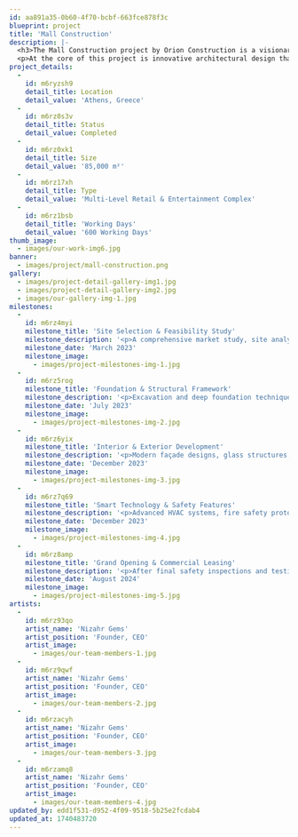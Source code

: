 ```yaml
---
id: aa891a35-0b60-4f70-bcbf-663fce878f3c
blueprint: project
title: 'Mall Construction'
description: |-
  <h3>The Mall Construction project by Orion Construction is a visionary commercial development designed to create a vibrant and engaging retail experience. More than just a shopping center, this mall serves as a dynamic hub for retail, entertainment, and leisure, redefining the way people shop, dine, and socialize. With modern architecture, cutting-edge amenities, and sustainable construction methods, Orion Construction has built a landmark destination that meets the evolving needs of both consumers and businesses.</h3>
  <p>At the core of this project is innovative architectural design that blends aesthetic appeal with functional efficiency. The mall’s spacious interiors, grand atriums, and contemporary facades create a welcoming environment that enhances the shopping experience. Designed with natural lighting, wide walkways, and open-plan layouts, the mall offers a comfortable and visually striking atmosphere that invites visitors to explore its diverse offerings. The mall is home to a wide range of retail outlets, from luxury brands and high-street fashion to specialty stores and lifestyle boutiques. With dedicated sections for electronics, home decor, beauty, and wellness, the shopping experience is curated to cater to diverse preferences. The presence of flagship stores and exclusive brand launches further enhances the mall’s appeal as a premier shopping destination.</p>
project_details:
  -
    id: m6ryzsh9
    detail_title: Location
    detail_value: 'Athens, Greece'
  -
    id: m6rz0s3v
    detail_title: Status
    detail_value: Completed
  -
    id: m6rz0xk1
    detail_title: Size
    detail_value: '85,000 m²'
  -
    id: m6rz17xh
    detail_title: Type
    detail_value: 'Multi-Level Retail & Entertainment Complex'
  -
    id: m6rz1bsb
    detail_title: 'Working Days'
    detail_value: '600 Working Days'
thumb_image:
  - images/our-work-img6.jpg
banner:
  - images/project/mall-construction.png
gallery:
  - images/project-detail-gallery-img1.jpg
  - images/project-detail-gallery-img2.jpg
  - images/our-gallery-img-1.jpg
milestones:
  -
    id: m6rz4myi
    milestone_title: 'Site Selection & Feasibility Study'
    milestone_description: '<p>A comprehensive market study, site analysis, and environmental assessment were conducted to determine the ideal location and commercial viability of the mall. Traffic patterns and accessibility factors were key considerations.</p>'
    milestone_date: 'March 2023'
    milestone_image:
      - images/project-milestones-img-1.jpg
  -
    id: m6rz5rog
    milestone_title: 'Foundation & Structural Framework'
    milestone_description: '<p>Excavation and deep foundation techniques were used to ensure structural stability. The mall’s steel framework and reinforced concrete structures were designed to support multiple levels and withstand high foot traffic.</p>'
    milestone_date: 'July 2023'
    milestone_image:
      - images/project-milestones-img-2.jpg
  -
    id: m6rz6yix
    milestone_title: 'Interior & Exterior Development'
    milestone_description: '<p>Modern façade designs, glass structures, and sustainable energy systems were incorporated. Inside, spacious corridors, high-end store layouts, and energy-efficient lighting were installed for an inviting shopping experience.</p>'
    milestone_date: 'December 2023'
    milestone_image:
      - images/project-milestones-img-3.jpg
  -
    id: m6rz7q69
    milestone_title: 'Smart Technology & Safety Features'
    milestone_description: '<p>Advanced HVAC systems, fire safety protocols, smart security surveillance, and automated parking solutions were integrated to ensure operational efficiency and a secure environment for visitors.</p>'
    milestone_date: 'December 2023'
    milestone_image:
      - images/project-milestones-img-4.jpg
  -
    id: m6rz8amp
    milestone_title: 'Grand Opening & Commercial Leasing'
    milestone_description: '<p>After final safety inspections and testing of all operational systems, the mall was officially opened to the public. Featuring top international brands, entertainment hubs, and fine dining, the project has successfully transformed retail shopping in the region </p>'
    milestone_date: 'August 2024'
    milestone_image:
      - images/project-milestones-img-5.jpg
artists:
  -
    id: m6rz93qo
    artist_name: 'Nizahr Gems'
    artist_position: 'Founder, CEO'
    artist_image:
      - images/our-team-members-1.jpg
  -
    id: m6rz9qwf
    artist_name: 'Nizahr Gems'
    artist_position: 'Founder, CEO'
    artist_image:
      - images/our-team-members-2.jpg
  -
    id: m6rzacyh
    artist_name: 'Nizahr Gems'
    artist_position: 'Founder, CEO'
    artist_image:
      - images/our-team-members-3.jpg
  -
    id: m6rzamq8
    artist_name: 'Nizahr Gems'
    artist_position: 'Founder, CEO'
    artist_image:
      - images/our-team-members-4.jpg
updated_by: edd1f531-d952-4f09-9518-5b25e2fcdab4
updated_at: 1740483720
---
```

